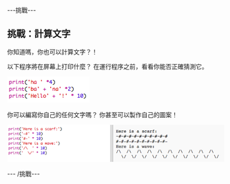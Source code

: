 \---挑戰\---

## 挑戰：計算文字

你知道嗎，你也可以計算文字？！

以下程序將在屏幕上打印什麼？ 在運行程序之前，看看你能否正確猜測它。

![截圖](images/me-text-calc.png)

你可以編寫你自己的任何文字嗎？ 你甚至可以製作自己的圖案！

![截圖](images/me-patterns.png)

\--- /挑戰\---